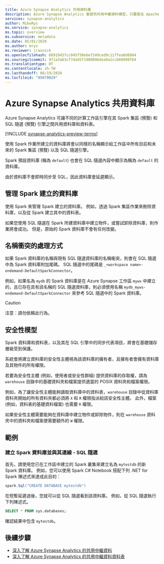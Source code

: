 ```yaml
---
title: Azure Synapse Analytics 共用資料庫
description: Azure Synapse Analytics 會提供共用中繼資料模型，只要是在 Apache Spark 中建立的資料庫，便可從其 SQL 隨選 (預覽) 和 SQL 集區引擎來加以存取。
services: synapse-analytics
author: MikeRys
ms.service: synapse-analytics
ms.topic: overview
ms.subservice: metadata
ms.date: 05/01/2020
ms.author: mrys
ms.reviewer: jrasnick
ms.openlocfilehash: 68919457cc045f50ebef249ced9c117fea8d6984
ms.sourcegitcommit: 971a3a63cf7da95f19808964ea9a2ccb60990f64
ms.translationtype: HT
ms.contentlocale: zh-TW
ms.lasthandoff: 06/19/2020
ms.locfileid: "85079029"
---
```

# <a name="azure-synapse-analytics-shared-database"></a>Azure Synapse Analytics 共用資料庫

Azure Synapse Analytics 可讓不同的計算工作區引擎在其 Spark 集區 (預覽) 和 SQL 隨選 (預覽) 引擎之間共用資料庫和資料表。

[!INCLUDE [synapse-analytics-preview-terms](../../../includes/synapse-analytics-preview-terms.md)]

使用 Spark 作業所建立的資料庫將會以同樣的名稱顯示給工作區中所有目前和未來的 Spark 集區 (預覽) 以及 SQL 隨選引擎。

Spark 預設資料庫 (稱為 `default`) 也會在 SQL 隨選內容中顯示為稱為 `default` 的資料庫。

由於資料庫不會即時同步至 SQL，因此資料庫會延遲顯示。

## <a name="manage-a-spark-created-database"></a>管理 Spark 建立的資料庫

使用 Spark 來管理 Spark 建立的資料庫。 例如，透過 Spark 集區作業來刪除資料庫，以及從 Spark 建立其中的資料表。

如果您使用 SQL 隨選在 Spark 所建資料庫中建立物件，或嘗試卸除資料庫，則作業將會成功。 但是，原始的 Spark 資料庫不會有任何改變。

## <a name="handling-of-name-conflicts"></a>名稱衝突的處理方式

如果 Spark 資料庫的名稱與現有 SQL 隨選資料庫的名稱衝突，則會在 SQL 隨選中為 Spark 資料庫附加尾碼。 SQL 隨選中的尾碼是 `_<workspace name>-ondemand-DefaultSparkConnector`。

例如，如果名為 `mydb` 的 Spark 資料庫是在 Azure Synapse 工作區 `myws` 中建立的，且已存在具有該名稱的 SQL 隨選資料庫，則必須使用名稱 `mydb_myws-ondemand-DefaultSparkConnector` 來參考 SQL 隨選中的 Spark 資料庫。

> [!CAUTION]
> 注意：請勿依賴此行為。

## <a name="security-model"></a>安全性模型

Spark 資料庫和資料表，以及其在 SQL 引擎中的同步代表項目，將會在基礎儲存層級受到保護。

系統會將建立資料庫的安全性主體視為該資料庫的擁有者，且擁有者會擁有資料庫及其物件的所有權限。

若要為安全性主體 (例如，使用者或安全性群組) 提供資料庫的存取權，請為 `warehouse` 目錄中的基礎資料夾和檔案提供適當的 POSIX 資料夾和檔案權限。 

例如，為了讓安全性主體能夠讀取資料庫中的資料表，`warehouse` 目錄中從資料庫資料夾開始的所有資料夾都必須將 `X` 和 `R` 權限指派給該安全性主體。 此外，檔案 (例如，資料表的基礎資料檔案) 也需要 `R` 權限。 

如果安全性主體需要能夠在資料庫中建立物件或卸除物件，則在 `warehouse` 資料夾中的資料夾和檔案便需要額外的 `W` 權限。

## <a name="examples"></a>範例

### <a name="create--connect-to-spark-database---sql-on-demand"></a>建立 Spark 資料庫並與其連線 - SQL 隨選

首先，請使用您已在工作區中建立的 Spark 叢集來建立名為 `mytestdb` 的新 Spark 資料庫。 例如，您可以使用 Spark C# Notebook 搭配下列 .NET for Spark 陳述式來達成此目的：

```csharp
spark.Sql("CREATE DATABASE mytestdb")
```

在短暫延遲過後，您就可以從 SQL 隨選看到該資料庫。 例如，從 SQL 隨選執行下列陳述式。

```sql
SELECT * FROM sys.databases;
```

確認結果中包含 `mytestdb`。

## <a name="next-steps"></a>後續步驟

- [深入了解 Azure Synapse Analytics 的共用中繼資料](overview.md)
- [深入了解 Azure Synapse Analytics 的共用中繼資料資料表](table.md)
